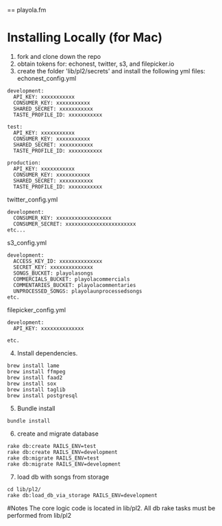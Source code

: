 == playola.fm

# Installing Locally (for Mac)

1) fork and clone down the repo
2) obtain tokens for: echonest, twitter, s3, and filepicker.io
3) create the folder 'lib/pl2/secrets' and install the following yml files:
echonest_config.yml
```
development:
  API_KEY: xxxxxxxxxxx 
  CONSUMER_KEY: xxxxxxxxxxx 
  SHARED_SECRET: xxxxxxxxxxx
  TASTE_PROFILE_ID: xxxxxxxxxxx

test:
  API_KEY: xxxxxxxxxxx 
  CONSUMER_KEY: xxxxxxxxxxx 
  SHARED_SECRET: xxxxxxxxxxx
  TASTE_PROFILE_ID: xxxxxxxxxxx

production:
  API_KEY: xxxxxxxxxxx 
  CONSUMER_KEY: xxxxxxxxxxx 
  SHARED_SECRET: xxxxxxxxxxx
  TASTE_PROFILE_ID: xxxxxxxxxxx
```
twitter_config.yml
```
development:
  CONSUMER_KEY: xxxxxxxxxxxxxxxxxx
  CONSUMER_SECRET: xxxxxxxxxxxxxxxxxxxxxxx
etc...
```
s3_config.yml
```
development:
  ACCESS_KEY_ID: xxxxxxxxxxxxxx
  SECRET_KEY: xxxxxxxxxxxxxx
  SONGS_BUCKET: playolasongs
  COMMERCIALS_BUCKET: playolacommercials
  COMMENTARIES_BUCKET: playolacommentaries
  UNPROCESSED_SONGS: playolaunprocessedsongs
etc.
```
filepicker_config.yml
```
development:
  API_KEY: xxxxxxxxxxxxxx

etc.
```

4) Install dependencies.
  ```
  brew install lame
  brew install ffmpeg
  brew install faad2
  brew install sox
  brew install taglib
  brew install postgresql
  ```
5) Bundle install
```
bundle install
```

6) create and migrate database
```
rake db:create RAILS_ENV=test
rake db:create RAILS_ENV=development
rake db:migrate RAILS_ENV=test
rake db:migrate RAILS_ENV=development
```

7) load db with songs from storage
```
cd lib/pl2/
rake db:load_db_via_storage RAILS_ENV=development
```

#Notes
The core logic code is located in lib/pl2.
All db rake tasks must be performed from lib/pl2
